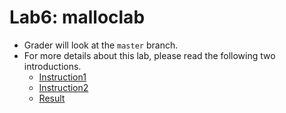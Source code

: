 # Lab6: malloclab

- Grader will look at the `master` branch.
- For more details about this lab, please read the following two introductions.
    - [Instruction1](malloclab.pdf)
    - [Instruction2](README.txt)
    - [Result](res/README.md)
